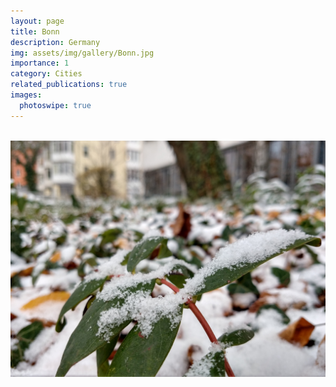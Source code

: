 ```yaml
---
layout: page
title: Bonn
description: Germany
img: assets/img/gallery/Bonn.jpg
importance: 1
category: Cities
related_publications: true
images:
  photoswipe: true
---
```


<div class="pswp-gallery pswp-gallery--single-column" id="gallery--getting-started">
  <a href="https://cdn.photoswipe.com/photoswipe-demo-images/photos/2/img-2500.jpg" 
    data-pswp-width="1669" 
    data-pswp-height="2500" 
    target="_blank">
    <img src="https://cdn.photoswipe.com/photoswipe-demo-images/photos/2/img-200.jpg" alt="" />
  </a>
  <a href="https://cdn.photoswipe.com/photoswipe-demo-images/photos/7/img-2500.jpg" 
    data-pswp-width="1875" 
    data-pswp-height="2500" 
    data-cropped="true" 
    target="_blank">
    <img src="assets/img/gallery/Bonn.jpg" alt="" />
  </a>
  <a href="https://unsplash.com" 
    data-pswp-src="https://cdn.photoswipe.com/photoswipe-demo-images/photos/3/img-2500.jpg"
    data-pswp-width="2500" 
    data-pswp-height="1666" 
    target="_blank">
    <img src="https://cdn.photoswipe.com/photoswipe-demo-images/photos/3/img-200.jpg" alt="" />
  </a>
</div>